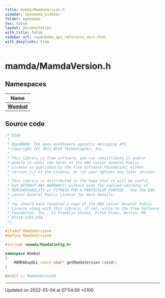 ```yaml
---
title: mamda/MamdaVersion.h
sidebar: openmama_sidebar
folder: openmama
toc: false
layout: documentation
with_title: false
sidebar_url: /openmama_api_reference_docs.html
with_doxylinks: true
---
```


# mamda/MamdaVersion.h



## Namespaces

| Name           |
| -------------- |
| **[Wombat](namespaceWombat.html)**  |




## Source code

```cpp
/* $Id$
 *
 * OpenMAMA: The open middleware agnostic messaging API
 * Copyright (C) 2011 NYSE Technologies, Inc.
 *
 * This library is free software; you can redistribute it and/or
 * modify it under the terms of the GNU Lesser General Public
 * License as published by the Free Software Foundation; either
 * version 2.1 of the License, or (at your option) any later version.
 *
 * This library is distributed in the hope that it will be useful,
 * but WITHOUT ANY WARRANTY; without even the implied warranty of
 * MERCHANTABILITY or FITNESS FOR A PARTICULAR PURPOSE.  See the GNU
 * Lesser General Public License for more details.
 *
 * You should have received a copy of the GNU Lesser General Public
 * License along with this library; if not, write to the Free Software
 * Foundation, Inc., 51 Franklin Street, Fifth Floor, Boston, MA
 * 02110-1301 USA
 */

#ifndef MamdaVersionH
#define MamdaVersionH

#include <mamda/MamdaConfig.h>

namespace Wombat
{
    MAMDAExpDLL const char* getMamdaVersion (void);
}

#endif // MamdaVersionH
```


-------------------------------

Updated on 2022-05-04 at 07:54:09 +0100
